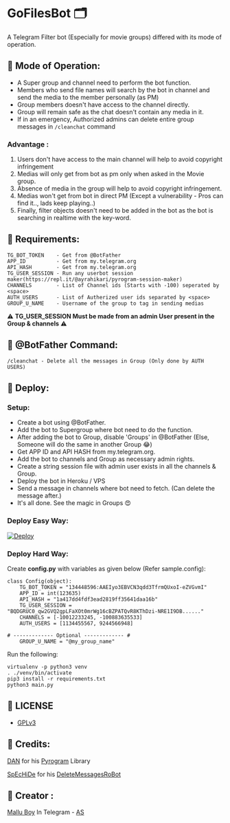 # GoFilesBot 🗂

A Telegram Filter bot (Especially for movie groups) differed with its mode of operation.

## 💠 Mode of Operation:

- A Super group and channel need to perform the bot function.
- Members who send file names will search by the bot in channel and send the media to the member personally (as PM)
- Group members doesn't have access to the channel directly.
- Group will remain safe as the chat doesn't contain any media in it.
- If in an emergency, Authorized admins can delete entire group messages in ```/cleanchat``` command

### Advantage :
1. Users don't have access to the main channel will help to avoid copyright infringement
2. Medias will only get from bot as pm only when asked in the Movie group.
3. Absence of media in the group will help to avoid copyright infringement.
3. Medias won't get from bot in direct PM (Except a vulnerability - Pros can find it.., lads keep playing..)
4. Finally, filter objects doesn't need to be added in the bot as the bot is searching in realtime with the key-word.

## 💠 Requirements:
```
TG_BOT_TOKEN    - Get from @BotFather
APP_ID          - Get from my.telegram.org
API_HASH        - Get from my.telegram.org
TG_USER_SESSION - Run any userbot session maker(https://repl.it/@ayrahikari/pyrogram-session-maker)
CHANNELS        - List of Channel ids (Starts with -100) seperated by <space>
AUTH_USERS      - List of Autherized user ids separated by <space>
GROUP_U_NAME    - Username of the group to tag in sending medias
```
⚠️ **TG_USER_SESSION Must be  made from an admin User present in the Group & channels** ⚠️

## 💠 @BotFather Command:
```
/cleanchat - Delete all the messages in Group (Only done by AUTH USERS)
```

## 💠 Deploy:

### Setup:

- Create a bot using @BotFather.
- Add the bot to Supergroup where bot need to do the function. 
- After adding the bot to Group, disable 'Groups' in @BotFather (Else, Someone will do the same in another Group 😂)
- Get APP ID and API HASH from my.telegram.org.
- Add the bot to channels and Group as necessary admin rights.
- Create a string session file with admin user exists in all the channels & Group.
- Deploy the bot in Heroku / VPS 
- Send a message in channels where bot need to fetch. (Can delete the message after.)
- It's all done. See the magic in Groups 😍


### Deploy Easy Way:

[![Deploy](https://www.herokucdn.com/deploy/button.svg)](https://heroku.com/deploy?template=https://github.com/TheOnlyMrLucifer/AnyDL)

### Deploy Hard Way: 

Create **config.py** with variables as given below (Refer sample.config):

```
class Config(object):
    TG_BOT_TOKEN = "134448596:AAEIyo3EBVCN3qdd3TfrmQUxoI-eZVGvmI"
    APP_ID = int(123635)
    API_HASH = "1a417dd4fdf3ead2819ff35641daa16b"
    TG_USER_SESSION = "BQDGRUC0_qw2GVQ2gpLFaXOt0mrWg16cBZPATQvR8KThDzi-NRE1I9DB......"
    CHANNELS = [-10012233245, -100883635533]
    AUTH_USERS = [1134455567, 9244566948]
    
# ------------- Optional ------------- #
    GROUP_U_NAME = "@my_group_name"

```
Run the following:

```
virtualenv -p python3 venv
. ./venv/bin/activate
pip3 install -r requirements.txt
python3 main.py
```

## 💠 LICENSE

- [GPLv3](https://choosealicense.com/licenses/gpl-3.0/)

## 💠 Credits:

[DAN](https://t.me/haskell) for his [Pyrogram](https://github.com/pyrogram/pyrogram) Library

[SpEcHiDe](https://github.com/SpEcHiDe) for his [DeleteMessagesRoBot](https://github.com/SpEcHiDe/DeleteMessagesRoBot)

## 💠 Creator :

[Mallu Boy](https://t.me/m4mallu) In Telegram - [AS](https://t.me/space4renjith)
